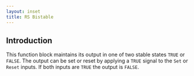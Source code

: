 ```yaml
---
layout: inset
title: RS Bistable
---
```


## Introduction

This function block maintains its output in one of two stable states `TRUE` or `FALSE`.
The output can be set or reset by applying a `TRUE` signal to the `Set` or `Reset` inputs.
If both inputs are `TRUE` the output is `FALSE`.
